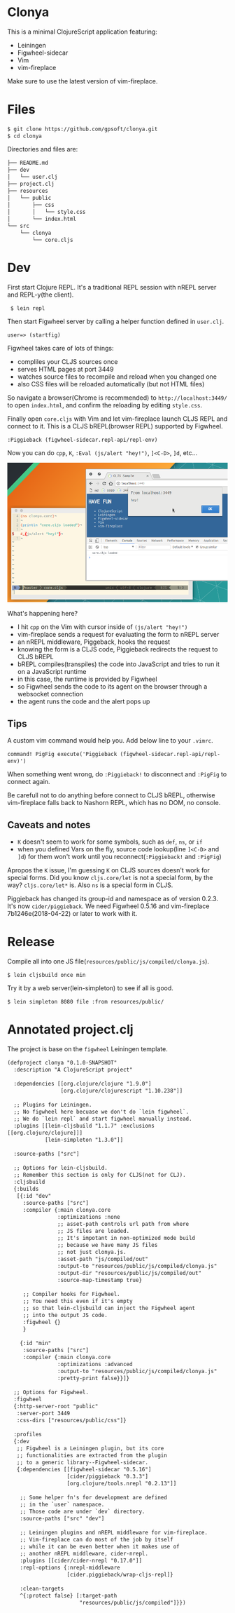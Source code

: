 # Clonya

This is a minimal ClojureScript application featuring:

- Leiningen
- Figwheel-sidecar
- Vim
- vim-fireplace

Make sure to use the latest version of vim-fireplace.

# Files

    $ git clone https://github.com/gpsoft/clonya.git
    $ cd clonya

Directories and files are:

    ├── README.md
    ├── dev
    │   └── user.clj
    ├── project.clj
    ├── resources
    │   └── public
    │       ├── css
    │       │   └── style.css
    │       └── index.html
    └── src
        └── clonya
            └── core.cljs

# Dev

First start Clojure REPL. It's a traditional REPL session with nREPL server and REPL-y(the client).

     $ lein repl

Then start Figwheel server by calling a helper function defined in `user.clj`.

    user=> (startfig)

Figwheel takes care of lots of things:

- compliles your CLJS sources once
- serves HTML pages at port 3449
- watches source files to recompile and reload when you changed one
- also CSS files will be reloaded automatically (but not HTML files)

So navigate a browser(Chrome is recommended) to `http://localhost:3449/` to open `index.html`, and confirm the reloading by editing `style.css`.

Finally open `core.cljs` with Vim and let vim-fireplace launch CLJS REPL and connect to it. This is a CLJS bREPL(browser REPL) supported by Figwheel.

    :Piggieback (figwheel-sidecar.repl-api/repl-env)

Now you can do `cpp`, `K`, `:Eval (js/alert "hey!")`, `]<C-D>`, `]d`, etc...

![ss](ss.png)

What's happening here?

- I hit `cpp` on the Vim with cursor inside of `(js/alert "hey!")`
- vim-fireplace sends a request for evaluating the form to nREPL server
- an nREPL middleware, Piggeback, hooks the request
- knowing the form is a CLJS code, Piggieback redirects the request to CLJS bREPL
- bREPL compiles(transpiles) the code into JavaScript and tries to run it on a JavaScript runtime
- in this case, the runtime is provided by Figwheel
- so Figwheel sends the code to its agent on the browser through a websocket connection
- the agent runs the code and the alert pops up

## Tips

A custom vim command would help you. Add below line to your `.vimrc`.

    command! PigFig execute('Piggieback (figwheel-sidecar.repl-api/repl-env)')

When something went wrong, do `:Piggieback!` to disconnect and `:PigFig` to connect again.

Be carefull not to do anything before connect to CLJS bREPL, otherwise vim-fireplace falls back to Nashorn REPL, which has no DOM, no console.

## Caveats and notes

- `K` doesn't seem to work for some symbols, such as `def`, `ns`, or `if`
- when you defined Vars on the fly, source code lookup(line `]<C-D>` and `]d`) for them won't work until you reconnect(`:Piggieback!` and `:PigFig`)

Apropos the `K` issue, I'm guessing `K` on CLJS sources doesn't work for special forms. Did you know `cljs.core/let` is not a special form, by the way? `cljs.core/let*` is. Also `ns` is a special form in CLJS.

Piggieback has changed its group-id and namespace as of version 0.2.3. It's now `cider/piggieback`. We need Figwheel 0.5.16 and vim-fireplace 7b1246e(2018-04-22) or later to work with it.

# Release

Compile all into one JS file(`resources/public/js/compiled/clonya.js`).

    $ lein cljsbuild once min

Try it by a web server(lein-simpleton) to see if all is good.

    $ lein simpleton 8080 file :from resources/public/

# Annotated project.clj

The project is base on the `figwheel` Leiningen template.

    (defproject clonya "0.1.0-SNAPSHOT"
      :description "A ClojureScript project"

      :dependencies [[org.clojure/clojure "1.9.0"]
                     [org.clojure/clojurescript "1.10.238"]]

      ;; Plugins for Leiningen.
      ;; No figwheel here becuase we don't do `lein figwheel`.
      ;; We do `lein repl` and start figwheel manually instead.
      :plugins [[lein-cljsbuild "1.1.7" :exclusions [[org.clojure/clojure]]]
                [lein-simpleton "1.3.0"]]

      :source-paths ["src"]

      ;; Options for lein-cljsbuild.
      ;; Remember this section is only for CLJS(not for CLJ).
      :cljsbuild
      {:builds
       [{:id "dev"
         :source-paths ["src"]
         :compiler {:main clonya.core
                    :optimizations :none
                    ;; asset-path controls url path from where
                    ;; JS files are loaded.
                    ;; It's impotant in non-optimized mode build
                    ;; because we have many JS files
                    ;; not just clonya.js.
                    :asset-path "js/compiled/out"
                    :output-to "resources/public/js/compiled/clonya.js"
                    :output-dir "resources/public/js/compiled/out"
                    :source-map-timestamp true}

         ;; Compiler hooks for Figwheel.
         ;; You need this even if it's empty
         ;; so that lein-cljsbuild can inject the Figwheel agent
         ;; into the output JS code.
         :figwheel {}
         }

        {:id "min"
         :source-paths ["src"]
         :compiler {:main clonya.core
                    :optimizations :advanced
                    :output-to "resources/public/js/compiled/clonya.js"
                    :pretty-print false}}]}

      ;; Options for Figwheel.
      :figwheel
      {:http-server-root "public"
       :server-port 3449
       :css-dirs ["resources/public/css"]}

      :profiles
      {:dev
       ;; Figwheel is a Leiningen plugin, but its core
       ;; functionalities are extracted from the plugin
       ;; to a generic library--Figwheel-sidecar.
       {:dependencies [[figwheel-sidecar "0.5.16"]
                       [cider/piggieback "0.3.3"]
                       [org.clojure/tools.nrepl "0.2.13"]]

        ;; Some helper fn's for development are defined
        ;; in the `user` namespace.
        ;; Those code are under `dev` directory.
        :source-paths ["src" "dev"]

        ;; Leiningen plugins and nREPL middleware for vim-fireplace.
        ;; Vim-fireplace can do most of the job by itself
        ;; while it can be even better when it makes use of
        ;; another nREPL middleware, cider-nrepl.
        :plugins [[cider/cider-nrepl "0.17.0"]]
        :repl-options {:nrepl-middleware
                       [cider.piggieback/wrap-cljs-repl]}

        :clean-targets
        ^{:protect false} [:target-path
                           "resources/public/js/compiled"]}})

